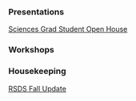 ### Presentations
[Sciences Grad Student Open House](https://meginwinnipeg.github.io/slides/sgsoh_w2020.html)
### Workshops
### Housekeeping
[RSDS Fall Update](https://meginwinnipeg.github.io/slides/fall2020.html)
